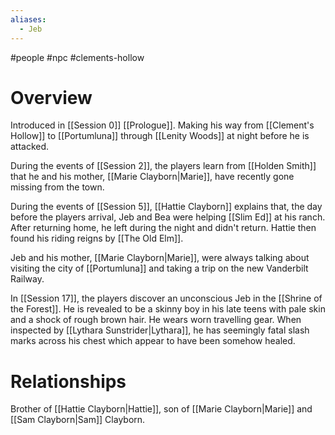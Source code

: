 ```yaml
---
aliases:
  - Jeb
---
```

#people #npc #clements-hollow 

# Overview

Introduced in [[Session 0]] [[Prologue]]. Making his way from [[Clement's Hollow]] to [[Portumluna]] through [[Lenity Woods]] at night before he is attacked.

During the events of [[Session 2]], the players learn from [[Holden Smith]] that he and his mother, [[Marie Clayborn|Marie]], have recently gone missing from the town.

During the events of [[Session 5]], [[Hattie Clayborn]] explains that, the day before the players arrival, Jeb and Bea were helping [[Slim Ed]] at his ranch. After returning home, he left during the night and didn't return. Hattie then found his riding reigns by [[The Old Elm]].

Jeb and his mother, [[Marie Clayborn|Marie]], were always talking about visiting the city of [[Portumluna]] and taking a trip on the new Vanderbilt Railway.

In [[Session 17]], the players discover an unconscious Jeb in the [[Shrine of the Forest]]. He is revealed to be a skinny boy in his late teens with pale skin and a shock of rough brown hair. He wears worn travelling gear. When inspected by [[Lythara Sunstrider|Lythara]], he has seemingly fatal slash marks across his chest which appear to have been somehow healed.

# Relationships

Brother of [[Hattie Clayborn|Hattie]], son of [[Marie Clayborn|Marie]] and [[Sam Clayborn|Sam]] Clayborn. 
